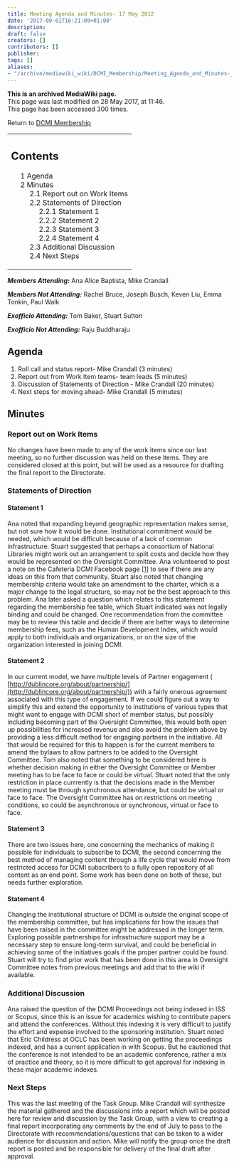 ```yaml
---
title: Meeting Agenda and Minutes- 17 May 2012
date: '2017-09-01T16:21:09+01:00'
description: 
draft: false
creators: []
contributors: []
publisher: 
tags: []
aliases:
- "/archive/mediawiki_wiki/DCMI_Membership/Meeting_Agenda_and_Minutes-_17_May_2012.html"
---
```


 **This is an archived MediaWiki page.**  
This page was last modified on 28 May 2017, at 11:46.  
This page has been accessed 300 times.

Return to [DCMI Membership](/archive/mediawiki_wiki/DCMI_Membership "DCMI Membership")

<table id="toc" class="toc">
  <tr>
    <td>
      <div id="toctitle">
        <h2>Contents</h2>
      </div>
      <ul>
        <li class="toclevel-1 tocsection-1"><a href="#Agenda"><span class="tocnumber">1</span> <span class="toctext">Agenda</span></a></li>
        <li class="toclevel-1 tocsection-2">
          <a href="#Minutes"><span class="tocnumber">2</span> <span class="toctext">Minutes</span></a>
          <ul>
            <li class="toclevel-2 tocsection-3"><a href="#Report_out_on_Work_Items"><span class="tocnumber">2.1</span> <span class="toctext">Report out on Work Items</span></a></li>
            <li class="toclevel-2 tocsection-4">
              <a href="#Statements_of_Direction"><span class="tocnumber">2.2</span> <span class="toctext">Statements of Direction</span></a>
              <ul>
                <li class="toclevel-3 tocsection-5"><a href="#Statement_1"><span class="tocnumber">2.2.1</span> <span class="toctext">Statement 1</span></a></li>
                <li class="toclevel-3 tocsection-6"><a href="#Statement_2"><span class="tocnumber">2.2.2</span> <span class="toctext">Statement 2</span></a></li>
                <li class="toclevel-3 tocsection-7"><a href="#Statement_3"><span class="tocnumber">2.2.3</span> <span class="toctext">Statement 3</span></a></li>
                <li class="toclevel-3 tocsection-8"><a href="#Statement_4"><span class="tocnumber">2.2.4</span> <span class="toctext">Statement 4</span></a></li>
              </ul>
            </li>
            <li class="toclevel-2 tocsection-9"><a href="#Additional_Discussion"><span class="tocnumber">2.3</span> <span class="toctext">Additional Discussion</span></a></li>
            <li class="toclevel-2 tocsection-10"><a href="#Next_Steps"><span class="tocnumber">2.4</span> <span class="toctext">Next Steps</span></a></li>
          </ul>
        </li>
      </ul>
    </td>
  </tr>
</table>


***Members Attending:*** Ana Alice Baptista, Mike Crandall

***Members Not Attending:*** Rachel Bruce, Joseph Busch, Keven Liu, Emma Tonkin, Paul Walk

***Exofficio Attending:*** Tom Baker, Stuart Sutton

***Exofficio Not Attending:*** Raju Buddharaju

## Agenda 

1. Roll call and status report- Mike Crandall (3 minutes)
2. Report out from Work Item teams- team leads (5 minutes)
3. Discussion of Statements of Direction - Mike Crandall (20 minutes)
4. Next steps for moving ahead- Mike Crandall (5 minutes)

## Minutes 

### Report out on Work Items

No changes have been made to any of the work items since our last meeting, so no further discussion was held on these items. They are considered closed at this point, but will be used as a resource for drafting the final report to the Directorate.

### Statements of Direction

#### Statement 1

Ana noted that expanding beyond geographic representation makes sense, but not sure how it would be done. Institutional commitment would be needed, which would be difficult because of a lack of common infrastructure. Stuart suggested that perhaps a consortium of National Libraries might work out an arrangement to split costs and decide how they would be represented on the Oversight Committee. Ana volunteered to post a note on the Cafeteria DCMI Facebook page [[1]](http://www.facebook.com/pages/Cafeteria-DCMI/337293386293290) to see if there are any ideas on this from that community. Stuart also noted that changing membership criteria would take an amendment to the charter, which is a major change to the legal structure, so may not be the best approach to this problem. Ana later asked a question which relates to this statement regarding the membership fee table, which Stuart indicated was not legally binding and could be changed. One recommendation from the committee may be to review this table and decide if there are better ways to determine membership fees, such as the Human Development Index, which would apply to both individuals and organizations, or on the size of the organization interested in joining DCMI.

#### Statement 2

In our current model, we have multiple levels of Partner engagement ( [http://dublincore.org/about/partnership/](http://dublincore.org/about/partnership/)) with a fairly onerous agreement associated with this type of engagement. If we could figure out a way to simplify this and extend the opportunity to institutions of various types that might want to engage with DCMI short of member status, but possibly including becoming part of the Oversight Committee, this would both open up possibilities for increased revenue and also avoid the problem above by providing a less difficult method for engaging partners in the initiative. All that would be required for this to happen is for the current members to amend the bylaws to allow partners to be added to the Oversight Committee. Tom also noted that something to be considered here is whether decision making in either the Oversight Committee or Member meeting has to be face to face or could be virtual. Stuart noted that the only restriction in place currrently is that the decisions made in the Member meeting must be through synchronous attendance, but could be virtual or face to face. The Oversight Committee has on restrictions on meeting conditions, so could be asynchronous or synchronous, virtual or face to face.

#### Statement 3

There are two issues here, one concerning the mechanics of making it possible for individuals to subscribe to DCMI, the second concerning the best method of managing content through a life cycle that would move from restricted access for DCMI subscribers to a fully open repository of all content as an end point. Some work has been done on both of these, but needs further exploration.

#### Statement 4

Changing the institutional structure of DCMI is outside the original scope of the membership committee, but has implications for how the issues that have been raised in the committee might be addressed in the longer term. Exploring possible partnerships for infrastructure support may be a necessary step to ensure long-term survival, and could be beneficial in achieving some of the initiatives goals if the proper partner could be found. Stuart will try to find prior work that has been done in this area in Oversight Committee notes from previous meetings and add that to the wiki if available.

### Additional Discussion

Ana raised the question of the DCMI Proceedings not being indexed in ISS or Scopus, since this is an issue for academics wishing to contribute papers and attend the conferences. Without this indexing it is very difficult to justify the effort and expense involved to the sponsoring institution. Stuart noted that Eric Childress at OCLC has been working on getting the proceedings indexed, and has a current application in with Scopus. But he cautioned that the conference is not intended to be an academic conference, rather a mix of practice and theory, so it is more difficult to get approval for indexing in these major academic indexes.

### Next Steps

This was the last meeting of the Task Group. Mike Crandall will synthesize the material gathered and the discussions into a report which will be posted here for review and discussion by the Task Group, with a view to creating a final report incorporating any comments by the end of July to pass to the Directorate with recommendations/questions that can be taken to a wider audience for discussion and action. Mike will notify the group once the draft report is posted and be responsible for delivery of the final draft after approval.

